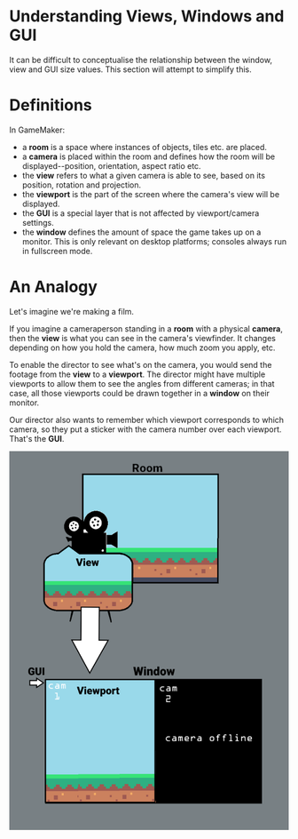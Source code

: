 # Understanding Views, Windows and GUI

It can be difficult to conceptualise the relationship between the window, view and GUI size values. This section will attempt to simplify this.

# Definitions

In GameMaker:
-	a **room** is a space where instances of objects, tiles etc. are placed.
-	a **camera** is placed within the room and defines how the room will be displayed--position, orientation, aspect ratio etc.
-   the **view** refers to what a given camera is able to see, based on its position, rotation and projection.
-	the **viewport** is the part of the screen where the camera's view will be displayed.
-	the **GUI** is a special layer that is not affected by viewport/camera settings.
-	the **window** defines the amount of space the game takes up on a monitor. This is only relevant on desktop platforms; consoles always run in fullscreen mode.

# An Analogy

Let's imagine we're making a film.

If you imagine a cameraperson standing in a **room** with a physical **camera**, then the **view** is what you can see in the camera's viewfinder. It changes depending on how you hold the camera, how much zoom you apply, etc.

To enable the director to see what's on the camera, you would send the footage from the **view** to a **viewport**. The director might have multiple viewports to allow them to see the angles from different cameras; in that case, all those viewports could be drawn together in a **window** on their monitor.

Our director also wants to remember which viewport corresponds to which camera, so they put a sticker with the camera number over each viewport. That's the **GUI**.

![image](../assets/diagram1b.png)